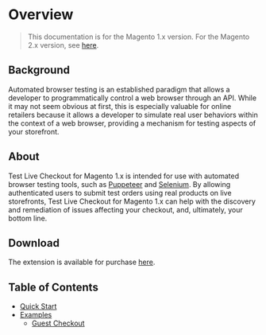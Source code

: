 # Overview

> This documentation is for the Magento 1.x version. For the Magento 2.x version, see [here](https://nickolasburr.github.io/magento/extensions/2.x/testlivecheckout/latest).

## Background

Automated browser testing is an established paradigm that allows a developer to programmatically control a web browser through an API. While it may not seem obvious
at first, this is especially valuable for online retailers because it allows a developer to simulate real user behaviors within the context of a web browser, providing
a mechanism for testing aspects of your storefront.

## About

Test Live Checkout for Magento 1.x is intended for use with automated browser testing tools, such as [Puppeteer](https://github.com/GoogleChrome/puppeteer) and [Selenium](https://www.seleniumhq.org).
By allowing authenticated users to submit test orders using real products on live storefronts, Test Live Checkout for Magento 1.x can help with the discovery and
remediation of issues affecting your checkout, and, ultimately, your bottom line.

## Download

The extension is available for purchase [here](https://marketplace.magento.com/nickolasburr-test-live-checkout.html).

## Table of Contents

- [Quick Start](https://nickolasburr.github.io/magento/extensions/1.x/testlivecheckout/docs/latest/quickstart/)
- [Examples](https://nickolasburr.github.io/magento/extensions/1.x/testlivecheckout/docs/latest/examples/)
    + [Guest Checkout](https://nickolasburr.github.io/magento/extensions/1.x/testlivecheckout/docs/latest/examples/)
